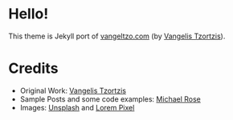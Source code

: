 # Hello!

This theme is Jekyll port of [vangeltzo.com](http://vangeltzo.com/) (by [Vangelis Tzortzis](https://github.com/srekoble)).

# Credits
- Original Work: [Vangelis Tzortzis](https://github.com/srekoble)  
- Sample Posts and some code examples: [Michael Rose](https://github.com/mmistakes/)
- Images: [Unsplash](https://unsplash.com/) and [Lorem Pixel](http://lorempixel.com)

